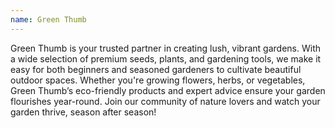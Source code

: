 ```yaml
---
name: Green Thumb
---
```


Green Thumb is your trusted partner in creating lush, vibrant gardens. With a wide selection of premium seeds, plants, and gardening tools, we make it easy for both beginners and seasoned gardeners to cultivate beautiful outdoor spaces. Whether you're growing flowers, herbs, or vegetables, Green Thumb’s eco-friendly products and expert advice ensure your garden flourishes year-round. Join our community of nature lovers and watch your garden thrive, season after season!
